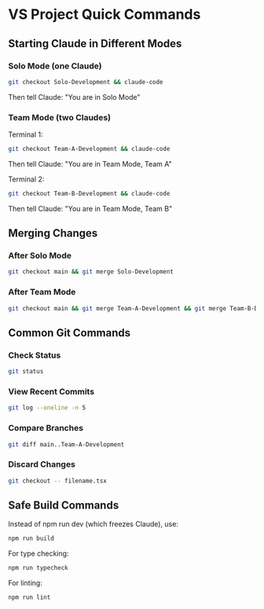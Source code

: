 # VS Project Quick Commands

## Starting Claude in Different Modes

### Solo Mode (one Claude)
```bash
git checkout Solo-Development && claude-code
```
Then tell Claude: "You are in Solo Mode"

### Team Mode (two Claudes)
Terminal 1:
```bash
git checkout Team-A-Development && claude-code
```
Then tell Claude: "You are in Team Mode, Team A"

Terminal 2:
```bash
git checkout Team-B-Development && claude-code
```
Then tell Claude: "You are in Team Mode, Team B"

## Merging Changes

### After Solo Mode
```bash
git checkout main && git merge Solo-Development
```

### After Team Mode
```bash
git checkout main && git merge Team-A-Development && git merge Team-B-Development
```

## Common Git Commands

### Check Status
```bash
git status
```

### View Recent Commits
```bash
git log --oneline -n 5
```

### Compare Branches
```bash
git diff main..Team-A-Development
```

### Discard Changes
```bash
git checkout -- filename.tsx
```

## Safe Build Commands

Instead of npm run dev (which freezes Claude), use:
```bash
npm run build
```

For type checking:
```bash
npm run typecheck
```

For linting:
```bash
npm run lint
```